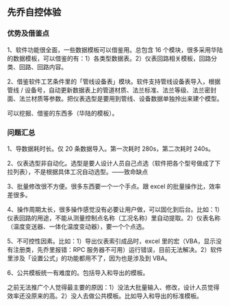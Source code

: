 ## 先乔自控体验

### 优势及借鉴点

1、软件功能很全面，一些数据模板可以借鉴用。总包含 16  个模块，很多采用华陆的数据模板，可以借鉴的有：1）各类型数据表。2）仪表回路相关模板，回路分类、回路、回路内容。

2、借鉴软件工艺条件里的「管线设备表」模块。软件支持管线设备表导入，根据管线 / 设备号，自动更新数据表上的管道材质、法兰标准、法兰等级、法兰密封面、法兰材质等参数。把仪表选型是要用到管线、设备数据单独拎出来建个模型。

可以挖掘、借鉴的东西多（华陆的模板）。

### 问题汇总

1、导数据耗时长。仅 20 条数据导入。第一次耗时 280s，第二次耗时 240s。

2、仪表选型非自动化。选型是要人设计人员自己点选（软件把各个型号做成了下拉列表），不是根据具体工况自动选型。——致命缺点

3、批量修改很不方便。很多东西要一个一个手点。跟 excel 的批量操作比，效率差很多。

4、操作周期太长，很多操作感觉没有必要让用户做，可以固化到后台。比如：1）仪表回路的用途，不能从测量控制点名称（工况名称）里自动提取。2）仪表名称（温度变送器、一体化温度变动器），要一个个点选。

5、不可控性因素。比如：1）导出仪表索引成品时，excel 里的宏（VBA，显示没有注册类，先乔里报错：RPC 服务器不可用）运行错误，目前无法解决。2）软件里涉及「设置公式」的功能都用不了，因为也是涉及到 VBA。

6、公共模板统一有难度的。包括导入和导出的模板。

之前无法推广个人觉得最主要的原因：1）没法大批量输入、修改，设计人员觉得效率还没原来的高。2）没人去做公共模板。比如导入和导出的标准模板。
